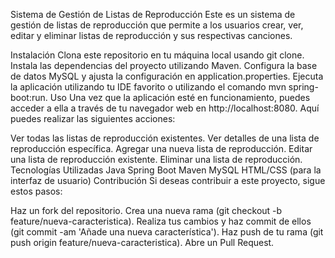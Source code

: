 Sistema de Gestión de Listas de Reproducción
Este es un sistema de gestión de listas de reproducción que permite a los usuarios crear, ver, editar y eliminar listas de reproducción y sus respectivas canciones.

Instalación
Clona este repositorio en tu máquina local usando git clone.
Instala las dependencias del proyecto utilizando Maven.
Configura la base de datos MySQL y ajusta la configuración en application.properties.
Ejecuta la aplicación utilizando tu IDE favorito o utilizando el comando mvn spring-boot:run.
Uso
Una vez que la aplicación esté en funcionamiento, puedes acceder a ella a través de tu navegador web en http://localhost:8080. Aquí puedes realizar las siguientes acciones:

Ver todas las listas de reproducción existentes.
Ver detalles de una lista de reproducción específica.
Agregar una nueva lista de reproducción.
Editar una lista de reproducción existente.
Eliminar una lista de reproducción.
Tecnologías Utilizadas
Java
Spring Boot
Maven
MySQL
HTML/CSS (para la interfaz de usuario)
Contribución
Si deseas contribuir a este proyecto, sigue estos pasos:

Haz un fork del repositorio.
Crea una nueva rama (git checkout -b feature/nueva-caracteristica).
Realiza tus cambios y haz commit de ellos (git commit -am 'Añade una nueva característica').
Haz push de tu rama (git push origin feature/nueva-caracteristica).
Abre un Pull Request.
